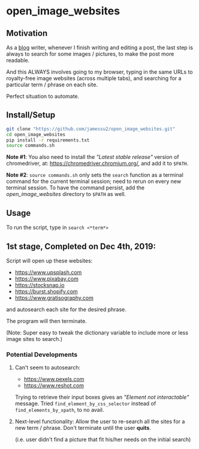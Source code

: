 # open_image_websites

## Motivation
As a [blog](https://askmeabetterquestion.com/) writer, whenever I finish writing and editing a post, the last step is always to search for some images / pictures, to make the post more readable.

And this ALWAYS involves going to my browser, typing in the same URLs to royalty-free image websites (across multiple tabs), and searching for a particular term / phrase on each site.

Perfect situation to automate.



## Install/Setup 

```bash
git clone "https://github.com/jamessu2/open_image_websites.git"
cd open_image_websites
pip install -r requirements.txt
source commands.sh
```

**Note #1**: You also need to install the *"Latest stable release"* version of chromedriver, at: https://chromedriver.chromium.org/, and add it to `$PATH`.

**Note #2**: `source commands.sh` only sets the `search` function as a terminal command for the current terminal session; need to rerun on every new terminal session. To have the command persist, add the *open_image_websites* directory to `$PATH` as well.



## Usage

To run the script, type in `search <*term*>`



## 1st stage, Completed on Dec 4th, 2019:
Script will open up these websites:

- https://www.upsplash.com
- https://www.pixabay.com
- https://stocksnap.io
- https://burst.shopify.com
- https://www.gratisography.com

and autosearch each site for the desired phrase. 

The program will then terminate.

(Note: Super easy to tweak the dictionary variable to include more or less image sites to search.)


### Potential Developments
1. Can't seem to autosearch:
	- https://www.pexels.com
	- https://www.reshot.com
	
	Trying to retrieve their input boxes gives an *"Element not interactable"* message.
	Tried `find_element_by_css_selector` instead of `find_elements_by_xpath`, to no avail.

2. Next-level functionality: Allow the user to re-search all the sites for a new term / phrase. Don't terminate until the user **quits**.

	(i.e. user didn't find a picture that fit his/her needs on the initial search)
